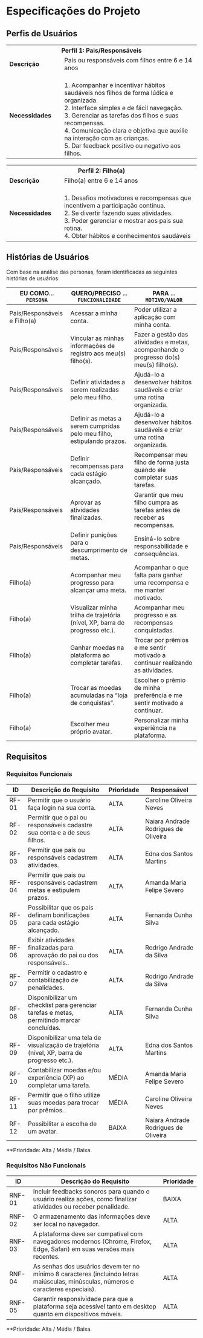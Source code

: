 # Especificações do Projeto

## Perfis de Usuários

<table>
<tbody> 
<tr> 
<th colspan="2">Perfil 1: Pais/Responsáveis </th> 
</tr> 
 <tr> 
 <td width="150px"><b>Descrição</b></td> 
  <td width="600px"> 
   Pais ou responsáveis com filhos entre 6 e 14 anos 
  </td> 
  </tr>
 <tr>
  <td><b>Necessidades</b></td>
  <td>
<br>1. Acompanhar e incentivar hábitos saudáveis nos filhos de forma lúdica e organizada. 
<br>2. Interface simples e de fácil navegação. 
<br>3. Gerenciar as tarefas dos filhos e suas recompensas. 
<br>4. Comunicação clara e objetiva que auxilie na interação com as crianças. 
<br>5. Dar feedback positivo ou negativo aos filhos. 
  </td>
 </tr>
</tbody>
</table>

<table>
 <tbody>
  <tr>
   <th colspan="2">Perfil 2: Filho(a) </th> 
  </tr>
  <tr>
  <td width="150px"><b>Descrição</b></td> 
    <td width="600xp">
     Filho(a) entre 6 e 14 anos 
    </td>
  </tr>
  <tr> 
  <td><b>Necessidades</b></td>
   <td>
<br>1. Desafios motivadores e recompensas que incentivem a participação contínua. 
<br>2. Se divertir fazendo suas atividades. 
<br>3. Poder gerenciar e mostrar aos pais sua rotina. 
<br>4. Obter hábitos e conhecimentos saudáveis
   </td>
  </tr>
 </tbody>
</table>


## Histórias de Usuários

Com base na análise das personas, foram identificadas as seguintes histórias de usuários:

| EU COMO... `PERSONA`             | QUERO/PRECISO ... `FUNCIONALIDADE`                                                       | PARA ... `MOTIVO/VALOR`                                                                             |
|----------------------------------|-----------------------------------------------------------------------------------------|------------------------------------------------------------------------------------------------------|
| Pais/Responsáveis e Filho(a)     | Acessar a minha conta.                                                                  | Poder utilizar a aplicação com minha conta.                                                          |
| Pais/Responsáveis                | Vincular as minhas informações de registro aos meu(s) filho(s).                         | Fazer a gestão das atividades e metas, acompanhando o progresso do(s) meu(s) filho(s).               |
| Pais/Responsáveis                | Definir atividades a serem realizadas pelo meu filho.                                    | Ajudá-lo a desenvolver hábitos saudáveis e criar uma rotina organizada.                              |
| Pais/Responsáveis                | Definir as metas a serem cumpridas pelo meu filho, estipulando prazos.                   | Ajudá-lo a desenvolver hábitos saudáveis e criar uma rotina organizada.                              |
| Pais/Responsáveis                | Definir recompensas para cada estágio alcançado.                                         | Recompensar meu filho de forma justa quando ele completar suas tarefas.                              |
| Pais/Responsáveis                | Aprovar as atividades finalizadas.                                                       | Garantir que meu filho cumpra as tarefas antes de receber as recompensas.                            |
| Pais/Responsáveis                | Definir punições para o descumprimento de metas.                                         | Ensiná-lo sobre responsabilidade e consequências.                                                    |
| Filho(a)                          | Acompanhar meu progresso para alcançar uma meta.                                         | Acompanhar o que falta para ganhar uma recompensa e me manter motivado.                              |
| Filho(a)                          | Visualizar minha trilha de trajetória (nível, XP, barra de progresso etc.).              | Acompanhar meu progresso e as recompensas conquistadas.                                              |
| Filho(a)                          | Ganhar moedas na plataforma ao completar tarefas.                                        | Trocar por prêmios e me sentir motivado a continuar realizando as atividades.                        |
| Filho(a)                          | Trocar as moedas acumuladas na “loja de conquistas”.                                     | Escolher o prêmio de minha preferência e me sentir motivado a continuar.                             |
| Filho(a)                          | Escolher meu próprio avatar.                                                             | Personalizar minha experiência na plataforma.                                                        |


## Requisitos

### Requisitos Funcionais

| **ID**  | **Descrição do Requisito**                                                                 | **Prioridade** | **Responsável** |
|--------|----------------------------------------------------------------------------------------------|----------------|------------------|
| RF-01 | Permitir que o usuário faça login na sua conta.                                              | ALTA           | Caroline Oliveira Neves                |
| RF-02 | Permitir que o pai ou responsáveis cadastre sua conta e a de seus filhos.                    | ALTA           | Naiara Andrade Rodrigues de Oliveira                |
| RF-03 | Permitir que pais ou responsáveis cadastrem atividades.                                      | ALTA           | Edna dos Santos Martins               |
| RF-04 | Permitir que pais ou responsáveis cadastrem metas e estipulem prazos.                        | ALTA           | Amanda Maria Felipe Severo               |
| RF-05 | Possibilitar que os pais definam bonificações para cada estágio alcançado.                   | ALTA           | Fernanda Cunha Silva                |
| RF-06 | Exibir atividades finalizadas para aprovação do pai ou dos responsáveis..                    | ALTA           | Rodrigo Andrade da Silva               |
| RF-07 | Permitir o cadastro e contabilização de penalidades.                                         | ALTA           | Rodrigo Andrade da Silva                |
| RF-08 | Disponibilizar um checklist para gerenciar tarefas e metas, permitindo marcar concluídas.    | ALTA           | Fernanda Cunha Silva                |
| RF-09 | Disponibilizar uma tela de visualização de trajetória (nível, XP, barra de progresso etc.).  | ALTA           | Edna dos Santos Martins                |
| RF-10 | Contabilizar moedas e/ou experiência (XP) ao completar uma tarefa.                           | MÉDIA          | Amanda Maria Felipe Severo                |
| RF-11 | Permitir que o filho utilize suas moedas para trocar por prêmios.           | MÉDIA          | Caroline Oliveira Neves                 |
| RF-12 | Possibilitar a escolha de um avatar.                                                         | BAIXA          | Naiara Andrade Rodrigues de Oliveira                |


**Prioridade: Alta / Média / Baixa.  

### Requisitos Não Funcionais

| **ID**     | **Descrição do Requisito**                                                                                                    | **Prioridade** |
|------------|-------------------------------------------------------------------------------------------------------------------------------|---------------|
|RNF-01| Incluir feedbacks sonoros para quando o usuário realiza ações, como finalizar atividades ou receber penalidade.               | BAIXA         |
|RNF-02| O armazenamento das informações deve ser local no navegador.                                                                  | ALTA          |
|RNF-03| A plataforma deve ser compatível com navegadores modernos (Chrome, Firefox, Edge, Safari) em suas versões mais recentes.       | ALTA          |
|RNF-04| As senhas dos usuários devem ter no mínimo 8 caracteres (incluindo letras maiúsculas, minúsculas, números e caracteres especiais). | ALTA          |
|RNF-05| Garantir responsividade para que a plataforma seja acessível tanto em desktop quanto em dispositivos móveis.                  | ALTA          |

**Prioridade: Alta / Média / Baixa.
